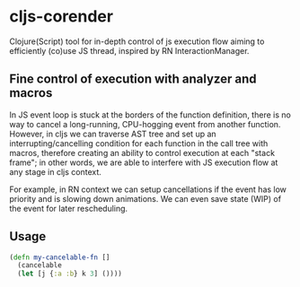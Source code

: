 # cljs-corender

Clojure(Script) tool for in-depth control of js execution flow aiming to efficiently
(co)use JS thread, inspired by RN InteractionManager.

## Fine control of execution with analyzer and macros

In JS event loop is stuck at the borders of the function definition, there is no way to
cancel a long-running, CPU-hogging event from another function. However, in cljs we can traverse
AST tree and set up an interrupting/cancelling condition for each function in the call tree with macros, therefore creating an ability to control execution at each 
"stack frame"; in other words, we are able to interfere with JS execution flow at any
stage in cljs context.

For example, in RN context we can setup cancellations if the event has low priority and
is slowing down animations.
We can even save state (WIP) of the event for later rescheduling.

## Usage

``` clojure
(defn my-cancelable-fn []
  (cancelable
  (let [j {:a :b} k 3] ())))

```
